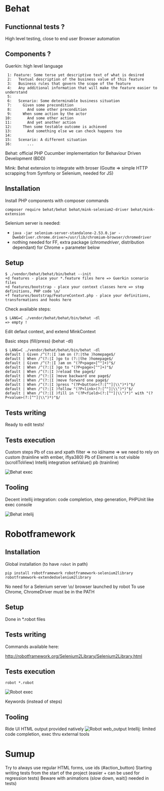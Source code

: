 # Behat


## Functionnal tests ?

High level testing, close to end user
Browser automation

## Components ?

Guerkin: high level language

```cucumber
 1: Feature: Some terse yet descriptive text of what is desired
 2:   Textual description of the business value of this feature
 3:   Business rules that govern the scope of the feature
 4:   Any additional information that will make the feature easier to understand
 5: 
 6:   Scenario: Some determinable business situation
 7:     Given some precondition
 8:       And some other precondition
 9:     When some action by the actor
10:       And some other action
11:       And yet another action
12:     Then some testable outcome is achieved
13:       And something else we can check happens too
14: 
15:   Scenario: A different situation
16:       ...
```

Behat: official PHP Cucumber implementation for Behaviour Driven Development (BDD)

Mink: Behat extension to integrate with broser (Goutte => simple HTTP scrapping from Symfony or Selenium, needed for JS)

## Installation
Install PHP components with composer commands

```
composer require behat/behat behat/mink-selenium2-driver behat/mink-extension
```

Selenium server is needed:

*   `java -jar selenium-server-standalone-2.53.0.jar -Dwebdriver.chrome.driver=/usr/lib/chromium-browser/chromedriver`
*   nothing needed for FF, extra package (*chromedriver*, distribution dependant) for Chrome + parameter below

## Setup 

```
$ ./vendor/behat/behat/bin/behat --init
+d features - place your *.feature files here => Guerkin scenario files
+d features/bootstrap - place your context classes here => step definitions, PHP code \o/
+f features/bootstrap/FeatureContext.php - place your definitions, transformations and hooks here
```

Check available steps: 

```
$ LANG=C ./vendor/behat/behat/bin/behat -dl
=> empty !
```

Edit defaut context, and extend MinkContext


Basic steps (fill/press) (behat -dl)
```
$ LANG=C ./vendor/behat/behat/bin/behat -dl
default | Given /^(?:|I )am on (?:|the )homepage$/
default | When /^(?:|I )go to (?:|the )homepage$/
default | Given /^(?:|I )am on "(?P<page>[^"]+)"$/
default | When /^(?:|I )go to "(?P<page>[^"]+)"$/
default | When /^(?:|I )reload the page$/
default | When /^(?:|I )move backward one page$/
default | When /^(?:|I )move forward one page$/
default | When /^(?:|I )press "(?P<button>(?:[^"]|\\")*)"$/
default | When /^(?:|I )follow "(?P<link>(?:[^"]|\\")*)"$/
default | When /^(?:|I )fill in "(?P<field>(?:[^"]|\\")*)" with "(?P<value>(?:[^"]|\\")*)"$/

```

## Tests writing

Ready to edit tests!

## Tests execution

Custom steps
Pb of css and xpath filter
=> no id/name => we need to rely on custom (trainline with ember, iflya380)
Pb of Element is not visible (scrollToView)
Intellij integration
setValue() pb (trainline)

![Behat exec](./behat_console_exec.png)

## Tooling

Decent intellij integration: code completion, step generation, PHPUnit like exec console

![Behat intelij](./behat_intellij.png)

# Robotframework

## Installation

Global installation (to have `robot` in path)

```
pip install robotframework robotframework-selenium2library robotframework-extendedselenium2library
```

No need for a Selenium server \o/ browser launched by robot
To use Chrome, ChromeDriver must be in the PATH

## Setup

Done in *.robot files

## Tests writing

Commands available here:

http://robotframework.org/Selenium2Library/Selenium2Library.html

## Tests execution

```
robot *.robot
```

![Robot exec](./robot_console_exec.png)


Keywords (instead of steps)

## Tooling

Ride UI
HTML output provided natively ![Robot web_output](./robot_web_output.png)
Intellij: limited code completion, exec thru external tools

# Sumup

Try to always use regular HTML forms, use ids (#action_button)
Starting writing tests from the start of the project (easier + can be used for regression tests)
Beware with animations (slow down, wait() needed in tests)
